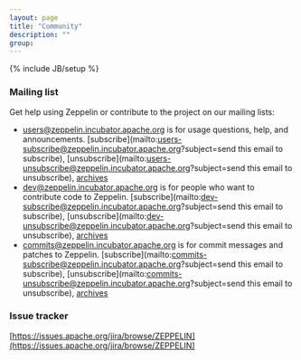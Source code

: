 ```yaml
---
layout: page
title: "Community"
description: ""
group:
---
```

{% include JB/setup %}


### Mailing list

Get help using Zeppelin or contribute to the project on our mailing lists:

* [users@zeppelin.incubator.apache.org](http://mail-archives.apache.org/mod_mbox/incubator-zeppelin-users/) is for usage questions, help, and announcements. [subscribe](mailto:users-subscribe@zeppelin.incubator.apache.org?subject=send this email to subscribe),     [unsubscribe](mailto:users-unsubscribe@zeppelin.incubator.apache.org?subject=send this email to unsubscribe), [archives](http://mail-archives.apache.org/mod_mbox/incubator-zeppelin-users/)
* [dev@zeppelin.incubator.apache.org](http://mail-archives.apache.org/mod_mbox/incubator-zeppelin-dev/) is for people who want to contribute code to Zeppelin. [subscribe](mailto:dev-subscribe@zeppelin.incubator.apache.org?subject=send this email to subscribe), [unsubscribe](mailto:dev-unsubscribe@zeppelin.incubator.apache.org?subject=send this email to unsubscribe), [archives](http://mail-archives.apache.org/mod_mbox/incubator-zeppelin-dev/)
* [commits@zeppelin.incubator.apache.org](http://mail-archives.apache.org/mod_mbox/incubator-zeppelin-commits/) is for commit messages and patches to Zeppelin. [subscribe](mailto:commits-subscribe@zeppelin.incubator.apache.org?subject=send this email to subscribe), [unsubscribe](mailto:commits-unsubscribe@zeppelin.incubator.apache.org?subject=send this email to unsubscribe), [archives](http://mail-archives.apache.org/mod_mbox/incubator-zeppelin-commits/)

### Issue tracker

  [https://issues.apache.org/jira/browse/ZEPPELIN](https://issues.apache.org/jira/browse/ZEPPELIN)
